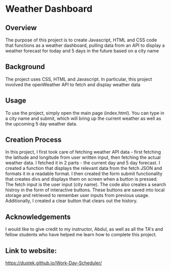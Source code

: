 # Weather Dashboard

## Overview

The purpose of this project is to create Javascript, HTML and CSS code that functions as a weather dashboard, pulling data from an API to display a weather forecast for today and 5 days in the future based on a city name
## Background

The project uses CSS, HTML and Javascript. In particular, this project involved the openWeather API to fetch and display weather data

## Usage

To use the project, simply open the main page (index.html). You can type in a city name and submit, which will bring up the current weather as well as the upcoming 5 day weather data.

## Creation Process

In this project, I first took care of fetching weather API data - first fetching the latitude and longitude from user written input, then fetching the actual weather data. I fetched it in 2 parts - the current day and 5 day forecast. I created a function that displays the relevant data from the fetch JSON and formats it in a readable format.
I then created the form submit functionality that creates divs and displays them on screen when a button is pressed. The fetch input is the user input (city name). The code also creates a search histroy in the form of interactive buttons.
These buttons are saved into local storage and retrieved to remember user inputs from previous usage. Additionally, I created a clear button that clears out the history.

## Acknowledgements

I would like to give credit to my instructor, Abdul, as well as all the TA's and fellow students who have helped me learn how to complete this project.

## Link to website:

https://dustek.github.io/Work-Day-Scheduler/
